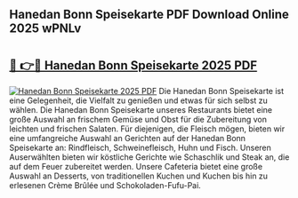 ## Hanedan Bonn Speisekarte PDF Download Online 2025 wPNLv

# <h2><a href="http://gc7b3o.nevu.top/?p=Hanedan+Bonn+Speisekarte">🔗 👉🔴 Hanedan Bonn Speisekarte 2025 PDF</a></h2>

[![Hanedan Bonn Speisekarte 2025 PDF](https://i.imgur.com/dBaPXMq.png)](http://gc7b3o.nevu.top/?p=Hanedan+Bonn+Speisekarte)
Die Hanedan Bonn Speisekarte ist eine Gelegenheit, die Vielfalt zu genießen und etwas für sich selbst zu wählen. Die Hanedan Bonn Speisekarte unseres Restaurants bietet eine große Auswahl an frischem Gemüse und Obst für die Zubereitung von leichten und frischen Salaten. Für diejenigen, die Fleisch mögen, bieten wir eine umfangreiche Auswahl an Gerichten auf der Hanedan Bonn Speisekarte an: Rindfleisch, Schweinefleisch, Huhn und Fisch. Unseren Auserwählten bieten wir köstliche Gerichte wie Schaschlik und Steak an, die auf dem Feuer zubereitet werden. Unsere Cafeteria bietet eine große Auswahl an Desserts, von traditionellen Kuchen und Kuchen bis hin zu erlesenen Crème Brûlée und Schokoladen-Fufu-Pai.

